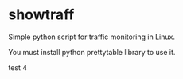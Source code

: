 # showtraff
Simple python script for traffic monitoring in Linux.

You must install  python prettytable library to use it.

test 4
